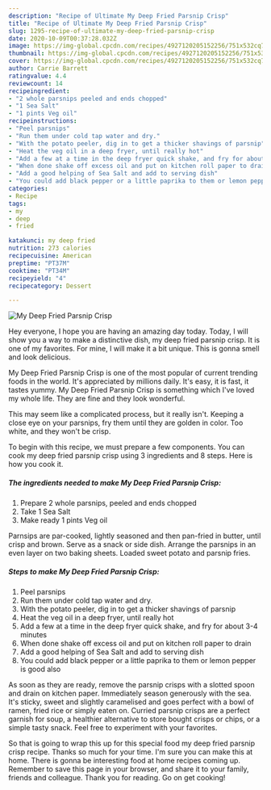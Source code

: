 ```yaml
---
description: "Recipe of Ultimate My Deep Fried Parsnip Crisp"
title: "Recipe of Ultimate My Deep Fried Parsnip Crisp"
slug: 1295-recipe-of-ultimate-my-deep-fried-parsnip-crisp
date: 2020-10-09T00:37:28.032Z
image: https://img-global.cpcdn.com/recipes/4927120205152256/751x532cq70/my-deep-fried-parsnip-crisp-recipe-main-photo.jpg
thumbnail: https://img-global.cpcdn.com/recipes/4927120205152256/751x532cq70/my-deep-fried-parsnip-crisp-recipe-main-photo.jpg
cover: https://img-global.cpcdn.com/recipes/4927120205152256/751x532cq70/my-deep-fried-parsnip-crisp-recipe-main-photo.jpg
author: Carrie Barrett
ratingvalue: 4.4
reviewcount: 14
recipeingredient:
- "2 whole parsnips peeled and ends chopped"
- "1 Sea Salt"
- "1 pints Veg oil"
recipeinstructions:
- "Peel parsnips"
- "Run them under cold tap water and dry."
- "With the potato peeler, dig in to get a thicker shavings of parsnip"
- "Heat the veg oil in a deep fryer, until really hot"
- "Add a few at a time in the deep fryer quick shake, and fry for about 3-4 minutes"
- "When done shake off excess oil and put on kitchen roll paper to drain"
- "Add a good helping of Sea Salt and add to serving dish"
- "You could add black pepper or a little paprika to them or lemon pepper is good also"
categories:
- Recipe
tags:
- my
- deep
- fried

katakunci: my deep fried 
nutrition: 273 calories
recipecuisine: American
preptime: "PT37M"
cooktime: "PT34M"
recipeyield: "4"
recipecategory: Dessert

---
```



![My Deep Fried Parsnip Crisp](https://img-global.cpcdn.com/recipes/4927120205152256/751x532cq70/my-deep-fried-parsnip-crisp-recipe-main-photo.jpg)

Hey everyone, I hope you are having an amazing day today. Today, I will show you a way to make a distinctive dish, my deep fried parsnip crisp. It is one of my favorites. For mine, I will make it a bit unique. This is gonna smell and look delicious.

My Deep Fried Parsnip Crisp is one of the most popular of current trending foods in the world. It's appreciated by millions daily. It's easy, it is fast, it tastes yummy. My Deep Fried Parsnip Crisp is something which I've loved my whole life. They are fine and they look wonderful.

This may seem like a complicated process, but it really isn&#39;t. Keeping a close eye on your parsnips, fry them until they are golden in color. Too white, and they won&#39;t be crisp.


To begin with this recipe, we must prepare a few components. You can cook my deep fried parsnip crisp using 3 ingredients and 8 steps. Here is how you cook it.

<!--inarticleads1-->

##### The ingredients needed to make My Deep Fried Parsnip Crisp:

1. Prepare 2 whole parsnips, peeled and ends chopped
1. Take 1 Sea Salt
1. Make ready 1 pints Veg oil


Parnsips are par-cooked, lightly seasoned and then pan-fried in butter, until crisp and brown. Serve as a snack or side dish. Arrange the parsnips in an even layer on two baking sheets. Loaded sweet potato and parsnip fries. 

<!--inarticleads2-->

##### Steps to make My Deep Fried Parsnip Crisp:

1. Peel parsnips
1. Run them under cold tap water and dry.
1. With the potato peeler, dig in to get a thicker shavings of parsnip
1. Heat the veg oil in a deep fryer, until really hot
1. Add a few at a time in the deep fryer quick shake, and fry for about 3-4 minutes
1. When done shake off excess oil and put on kitchen roll paper to drain
1. Add a good helping of Sea Salt and add to serving dish
1. You could add black pepper or a little paprika to them or lemon pepper is good also


As soon as they are ready, remove the parsnip crisps with a slotted spoon and drain on kitchen paper. Immediately season generously with the sea. It&#39;s sticky, sweet and slightly caramelised and goes perfect with a bowl of ramen, fried rice or simply eaten on. Curried parsnip crisps are a perfect garnish for soup, a healthier alternative to store bought crisps or chips, or a simple tasty snack. Feel free to experiment with your favorites. 

So that is going to wrap this up for this special food my deep fried parsnip crisp recipe. Thanks so much for your time. I'm sure you can make this at home. There is gonna be interesting food at home recipes coming up. Remember to save this page in your browser, and share it to your family, friends and colleague. Thank you for reading. Go on get cooking!
